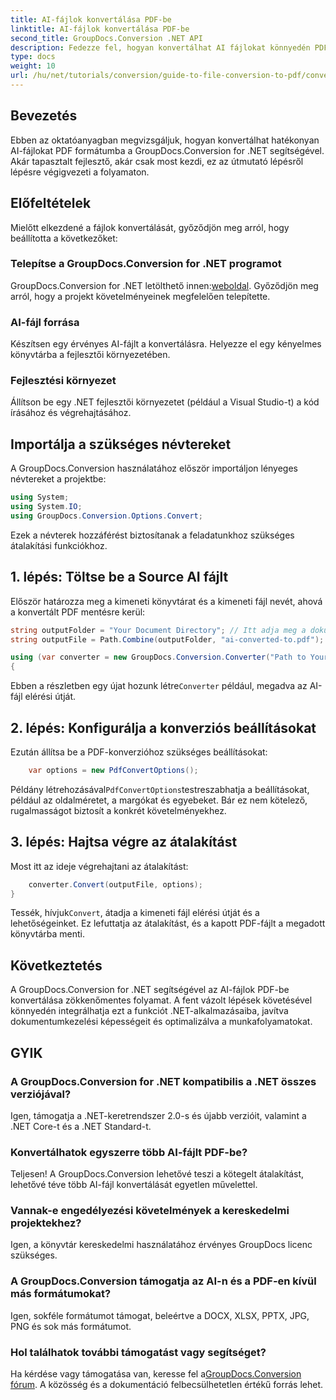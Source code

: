 ```yaml
---
title: AI-fájlok konvertálása PDF-be
linktitle: AI-fájlok konvertálása PDF-be
second_title: GroupDocs.Conversion .NET API
description: Fedezze fel, hogyan konvertálhat AI fájlokat könnyedén PDF formátumba a GroupDocs.Conversion for .NET segítségével. Ez az oktatóanyag végigvezeti a telepítésen, a kódbeállításon és az átalakításon.
type: docs
weight: 10
url: /hu/net/tutorials/conversion/guide-to-file-conversion-to-pdf/converting-ai-to-pdf/
---
```

## Bevezetés

Ebben az oktatóanyagban megvizsgáljuk, hogyan konvertálhat hatékonyan AI-fájlokat PDF formátumba a GroupDocs.Conversion for .NET segítségével. Akár tapasztalt fejlesztő, akár csak most kezdi, ez az útmutató lépésről lépésre végigvezeti a folyamaton.

## Előfeltételek

Mielőtt elkezdené a fájlok konvertálását, győződjön meg arról, hogy beállította a következőket:

### Telepítse a GroupDocs.Conversion for .NET programot

 GroupDocs.Conversion for .NET letölthető innen:[weboldal](https://releases.groupdocs.com/conversion/net/). Győződjön meg arról, hogy a projekt követelményeinek megfelelően telepítette.

### AI-fájl forrása

Készítsen egy érvényes AI-fájlt a konvertálásra. Helyezze el egy kényelmes könyvtárba a fejlesztői környezetében.

### Fejlesztési környezet

Állítson be egy .NET fejlesztői környezetet (például a Visual Studio-t) a kód írásához és végrehajtásához.

## Importálja a szükséges névtereket

A GroupDocs.Conversion használatához először importáljon lényeges névtereket a projektbe:

```csharp
using System;
using System.IO;
using GroupDocs.Conversion.Options.Convert;
```
Ezek a névterek hozzáférést biztosítanak a feladatunkhoz szükséges átalakítási funkciókhoz.

## 1. lépés: Töltse be a Source AI fájlt

Először határozza meg a kimeneti könyvtárat és a kimeneti fájl nevét, ahová a konvertált PDF mentésre kerül:

```csharp
string outputFolder = "Your Document Directory"; // Itt adja meg a dokumentumkönyvtárat
string outputFile = Path.Combine(outputFolder, "ai-converted-to.pdf");

using (var converter = new GroupDocs.Conversion.Converter("Path to Your AI File"))
{
```

 Ebben a részletben egy újat hozunk létre`Converter` például, megadva az AI-fájl elérési útját.

## 2. lépés: Konfigurálja a konverziós beállításokat

Ezután állítsa be a PDF-konverzióhoz szükséges beállításokat:

```csharp
    var options = new PdfConvertOptions();
```
 Példány létrehozásával`PdfConvertOptions`testreszabhatja a beállításokat, például az oldalméretet, a margókat és egyebeket. Bár ez nem kötelező, rugalmasságot biztosít a konkrét követelményekhez.

## 3. lépés: Hajtsa végre az átalakítást

Most itt az ideje végrehajtani az átalakítást:

```csharp
    converter.Convert(outputFile, options);
}
```
 Tessék, hívjuk`Convert`, átadja a kimeneti fájl elérési útját és a lehetőségeinket. Ez lefuttatja az átalakítást, és a kapott PDF-fájlt a megadott könyvtárba menti.

## Következtetés

A GroupDocs.Conversion for .NET segítségével az AI-fájlok PDF-be konvertálása zökkenőmentes folyamat. A fent vázolt lépések követésével könnyedén integrálhatja ezt a funkciót .NET-alkalmazásaiba, javítva dokumentumkezelési képességeit és optimalizálva a munkafolyamatokat.

## GYIK

### A GroupDocs.Conversion for .NET kompatibilis a .NET összes verziójával?

Igen, támogatja a .NET-keretrendszer 2.0-s és újabb verzióit, valamint a .NET Core-t és a .NET Standard-t.

### Konvertálhatok egyszerre több AI-fájlt PDF-be?

Teljesen! A GroupDocs.Conversion lehetővé teszi a kötegelt átalakítást, lehetővé téve több AI-fájl konvertálását egyetlen művelettel.

### Vannak-e engedélyezési követelmények a kereskedelmi projektekhez?

Igen, a könyvtár kereskedelmi használatához érvényes GroupDocs licenc szükséges.

### A GroupDocs.Conversion támogatja az AI-n és a PDF-en kívül más formátumokat?

Igen, sokféle formátumot támogat, beleértve a DOCX, XLSX, PPTX, JPG, PNG és sok más formátumot.

### Hol találhatok további támogatást vagy segítséget?

 Ha kérdése vagy támogatása van, keresse fel a[GroupDocs.Conversion fórum](https://forum.groupdocs.com/c/conversion/11). A közösség és a dokumentáció felbecsülhetetlen értékű forrás lehet.